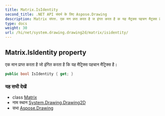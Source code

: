 ```yaml
---
title: Matrix.IsIdentity
second_title: .NET API संदर्भ के लिए Aspose.Drawing
description: Matrix संपत्त. एक मन प्रप्त करत है ज इंगत करत है क यह मैट्रक्स पहचन मैट्रक्स है
type: docs
weight: 30
url: /hi/net/system.drawing.drawing2d/matrix/isidentity/
---
```

## Matrix.IsIdentity property

एक मान प्राप्त करता है जो इंगित करता है कि यह मैट्रिक्स पहचान मैट्रिक्स है।

```csharp
public bool IsIdentity { get; }
```

### यह सभी देखें

* class [Matrix](../)
* नाम स्थान [System.Drawing.Drawing2D](../../matrix/)
* सभा [Aspose.Drawing](../../../)


